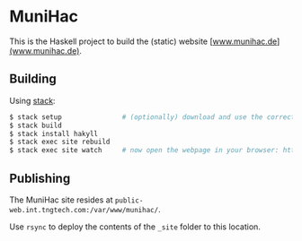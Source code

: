 # MuniHac

This is the Haskell project to build the (static) website [www.munihac.de](www.munihac.de).

## Building

Using [stack](https://www.haskellstack.org):

```bash
$ stack setup               # (optionally) download and use the correct ghc version
$ stack build
$ stack install hakyll
$ stack exec site rebuild
$ stack exec site watch     # now open the webpage in your browser: http://localhost:8000/
```

## Publishing

The MuniHac site resides at `public-web.int.tngtech.com:/var/www/munihac/`.

Use `rsync` to deploy the contents of the `_site` folder to this location.
